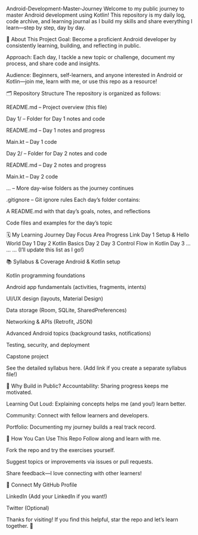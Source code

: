 Android-Development-Master-Journey
Welcome to my public journey to master Android development using Kotlin!
This repository is my daily log, code archive, and learning journal as I build my skills and share everything I learn—step by step, day by day.

🚀 About This Project
Goal: Become a proficient Android developer by consistently learning, building, and reflecting in public.

Approach: Each day, I tackle a new topic or challenge, document my process, and share code and insights.

Audience: Beginners, self-learners, and anyone interested in Android or Kotlin—join me, learn with me, or use this repo as a resource!

🗂️ Repository Structure
The repository is organized as follows:

README.md – Project overview (this file)

Day 1/ – Folder for Day 1 notes and code

README.md – Day 1 notes and progress

Main.kt – Day 1 code

Day 2/ – Folder for Day 2 notes and code

README.md – Day 2 notes and progress

Main.kt – Day 2 code

... – More day-wise folders as the journey continues

.gitignore – Git ignore rules
Each day’s folder contains:

A README.md with that day’s goals, notes, and reflections

Code files and examples for the day’s topic

🗓️ My Learning Journey
Day	Focus Area	Progress Link
Day 1	Setup & Hello World	Day 1
Day 2	Kotlin Basics	Day 2
Day 3	Control Flow in Kotlin	Day 3
...	...	...
(I’ll update this list as I go!)

📚 Syllabus & Coverage
Android & Kotlin setup

Kotlin programming foundations

Android app fundamentals (activities, fragments, intents)

UI/UX design (layouts, Material Design)

Data storage (Room, SQLite, SharedPreferences)

Networking & APIs (Retrofit, JSON)

Advanced Android topics (background tasks, notifications)

Testing, security, and deployment

Capstone project

See the detailed syllabus here. (Add link if you create a separate syllabus file!)

🌟 Why Build in Public?
Accountability: Sharing progress keeps me motivated.

Learning Out Loud: Explaining concepts helps me (and you!) learn better.

Community: Connect with fellow learners and developers.

Portfolio: Documenting my journey builds a real track record.

🤝 How You Can Use This Repo
Follow along and learn with me.

Fork the repo and try the exercises yourself.

Suggest topics or improvements via issues or pull requests.

Share feedback—I love connecting with other learners!

📣 Connect
My GitHub Profile

LinkedIn (Add your LinkedIn if you want!)

Twitter (Optional)

Thanks for visiting! If you find this helpful, star the repo and let’s learn together. 🚀

